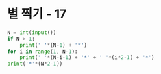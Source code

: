 # 별 찍기 - 17

```python
N = int(input())
if N > 1:
    print(' '*(N-1) + '*')
for i in range(1, N-1):
    print(' '*(N-i-1) + '*' + ' '*(i*2-1) + '*')
print('*'*(N*2-1))
```

